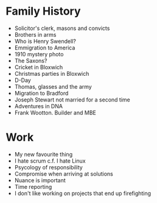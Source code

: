 # Family History
* Solicitor's clerk, masons and convicts
* Brothers in arms
* Who is Henry Swendell?
* Emmigration to America
* 1910 mystery photo
* The Saxons?
* Cricket in Bloxwich
* Christmas parties in Bloxwich
* D-Day
* Thomas, glasses and the army
* Migration to Bradford
* Joseph Stewart not married for a second time
* Adventures in DNA
* Frank Wootton. Builder and MBE

# Work
* My new favourite thing
* I hate scrum c.f. I hate Linux
* Psycology of responsibility
* Compromise when arriving at solutions
* Nuance is important
* Time reporting
* I don't like working on projects that end up firefighting
